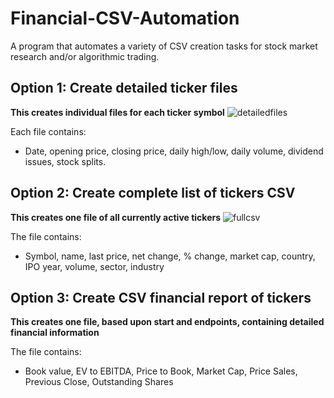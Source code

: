 # Financial-CSV-Automation

A program that automates a variety of CSV creation tasks for stock market research and/or algorithmic trading.


## Option 1: Create detailed ticker files
**This creates individual files for each ticker symbol**
![detailedfiles](https://user-images.githubusercontent.com/113802864/204017327-463f5b83-c170-4859-871c-99717fba2c55.gif)


Each file contains:

- Date, opening price, closing price, daily high/low, daily volume, dividend issues, stock splits.


## Option 2: Create complete list of tickers CSV
**This creates one file of all currently active tickers**
![fullcsv](https://user-images.githubusercontent.com/113802864/204018308-dca30b04-d3d9-4c1d-9344-00501312a86d.gif)


The file contains:

- Symbol, name, last price, net change, % change, market cap, country, IPO year, volume, sector, industry


## Option 3: Create CSV financial report of tickers
**This creates one file, based upon start and endpoints, containing detailed financial information**

The file contains:

- Book value, EV to EBITDA, Price to Book, Market Cap, Price Sales, Previous Close, Outstanding Shares
